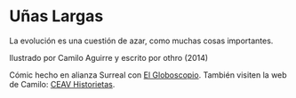 Uñas Largas
===

La evolución es una cuestión de azar, como muchas cosas importantes.

Ilustrado por Camilo Aguirre y escrito por othro
(2014)

Cómic hecho en alianza Surreal con [El Globoscopio](http://www.elgloboscopio.com/).
También visiten la web de Camilo: [CEAV Historietas](http://ceavhistorietas.blogspot.com/).
